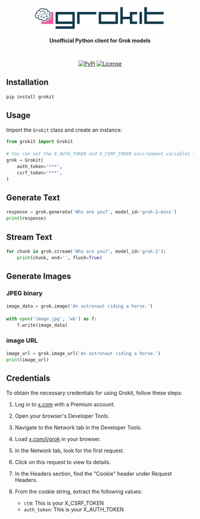 <div align="center">
  <img src="./misc/grokit.svg" alt="Logo" height="70" />
  <p><strong>Unofficial Python client for Grok models</strong></p>
</div>
<br/>

<p align="center">
    <a href="https://pypi.python.org/pypi/grokit/"><img alt="PyPi" src="https://img.shields.io/pypi/v/grokit.svg?style=flat-square"></a>
    <a href="https://github.com/EveripediaNetwork/grokit/blob/master/LICENSE"><img alt="License" src="https://img.shields.io/github/license/EveripediaNetwork/grokit.svg?style=flat-square"></a>
</p>

## Installation

```bash
pip install grokit
```

## Usage
Import the `Grokit` class and create an instance:

```python
from grokit import Grokit

# You can set the X_AUTH_TOKEN and X_CSRF_TOKEN environment variables instead
grok = Grokit(
    auth_token='***',
    csrf_token='***',
)
```

## Generate Text

```python
response = grok.generate('Who are you?', model_id='grok-2-mini')
print(response)
```

## Stream Text

```python
for chunk in grok.stream('Who are you?', model_id='grok-2'):
    print(chunk, end='', flush=True)
```

## Generate Images

### JPEG binary
```python
image_data = grok.image('An astronaut riding a horse.')

with open('image.jpg', 'wb') as f:
    f.write(image_data)
```

### image URL
```python
image_url = grok.image_url('An astronaut riding a horse.')
print(image_url)
```

## Credentials

To obtain the necessary credentials for using Grokit, follow these steps:

1. Log in to [x.com](https://x.com) with a Premium account.

2. Open your browser's Developer Tools.

3. Navigate to the Network tab in the Developer Tools.

4. Load [x.com/i/grok](https://x.com/i/grok) in your browser.

5. In the Network tab, look for the first request.

6. Click on this request to view its details.

7. In the Headers section, find the "Cookie" header under Request Headers.

8. From the cookie string, extract the following values:
   - `ct0`: This is your X_CSRF_TOKEN
   - `auth_token`: This is your X_AUTH_TOKEN
